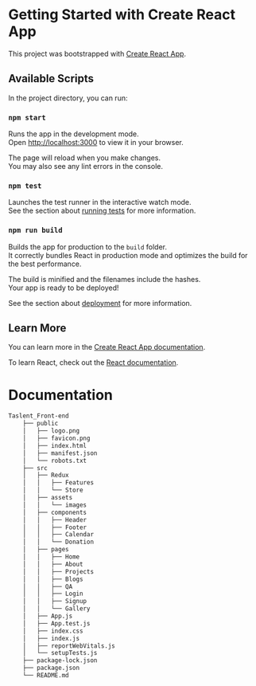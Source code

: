 # Getting Started with Create React App

This project was bootstrapped with [Create React App](https://github.com/facebook/create-react-app).

## Available Scripts

In the project directory, you can run:

### `npm start`

Runs the app in the development mode.\
Open [http://localhost:3000](http://localhost:3000) to view it in your browser.

The page will reload when you make changes.\
You may also see any lint errors in the console.

### `npm test`

Launches the test runner in the interactive watch mode.\
See the section about [running tests](https://facebook.github.io/create-react-app/docs/running-tests) for more information.

### `npm run build`

Builds the app for production to the `build` folder.\
It correctly bundles React in production mode and optimizes the build for the best performance.

The build is minified and the filenames include the hashes.\
Your app is ready to be deployed!

See the section about [deployment](https://facebook.github.io/create-react-app/docs/deployment) for more information.



## Learn More

You can learn more in the [Create React App documentation](https://facebook.github.io/create-react-app/docs/getting-started).

To learn React, check out the [React documentation](https://reactjs.org/).

# Documentation
```bash
Taslent_Front-end
    ├── public
    │   ├── logo.png
    │   ├── favicon.png
    │   ├── index.html
    │   ├── manifest.json
    │   └── robots.txt
    ├── src
    │   ├── Redux
    │   │   ├── Features
    │   │   └── Store
    │   ├── assets
    │   │   └── images
    │   ├── components
    │   │   ├── Header
    │   │   ├── Footer
    │   │   ├── Calendar
    │   │   └── Donation
    │   ├── pages
    │   │   ├── Home
    │   │   ├── About
    │   │   ├── Projects
    │   │   ├── Blogs
    │   │   ├── QA
    │   │   ├── Login
    │   │   ├── Signup
    │   │   └── Gallery
    │   ├── App.js
    │   ├── App.test.js
    │   ├── index.css
    │   ├── index.js
    │   ├── reportWebVitals.js
    │   └── setupTests.js
    ├── package-lock.json
    ├── package.json
    └── README.md
```